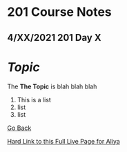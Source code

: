 # 201 Course Notes

## 4/XX/2021 201 Day X

# *Topic*

The **The Topic** is blah blah blah


1. This is a list
1. list
1. list

[Go Back](README.md)

[Hard Link to this Full Live Page for Aliya](https://charles-bofferding.github.io/reading-notes/read0X.html)